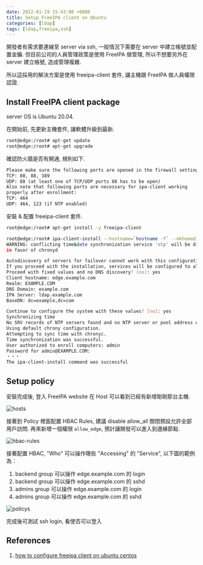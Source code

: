 ```yaml
---
date: 2022-01-19 15:43:00 +0800
title: Setup FreeIPA client on Ubuntu
categories: [ldap]
tags: [ldap,freeipa,ssh]
---
```


開發者有需求要連線至 server via ssh, 一般情況下需要在 server 中建立帳號並配置金鑰.
但目前公司的人員管理政策是使用 FreeIPA 做管理, 所以不想要另外在 server 建立帳號, 造成管理複雜.

所以這採用的解決方案是使用 freeipa-client 套件, 讓主機跟 FreeIPA 做人員權限認證.

<!--more-->

## Install FreeIPA client package

server OS is Ubuntu 20.04.

在開始前, 先更新主機套件, 讓軟體升級到最新.

```bash
root@edge:/root# apt-get update
root@edge:/root# apt-get upgrade
```

確認防火牆是否有開通, 規則如下.

```txt
Please make sure the following ports are opened in the firewall settings:
TCP: 80, 88, 389
UDP: 88 (at least one of TCP/UDP ports 88 has to be open)
Also note that following ports are necessary for ipa-client working
properly after enrollment:
TCP: 464
UDP: 464, 123 (if NTP enabled)
```

安裝 & 配置 freeipa-client 套件.

```bash
root@edge:/root# apt-get install -y freeipa-client

root@edge:/root# ipa-client-install --hostname=`hostname -f` --mkhomedir --server=ldap.example.com --domain example.com --realm EXAMPLE.COM
WARNING: conflicting time&date synchronization service 'ntp' will be disabled
in favor of chronyd

Autodiscovery of servers for failover cannot work with this configuration.
If you proceed with the installation, services will be configured to always access the discovered server for all operations and will not fail over to other servers in case of failure.
Proceed with fixed values and no DNS discovery? [no]: yes
Client hostname: edge.example.com
Realm: EXAMPLE.COM
DNS Domain: example.com
IPA Server: ldap.example.com
BaseDN: dc=example,dc=com

Continue to configure the system with these values? [no]: yes
Synchronizing time
No SRV records of NTP servers found and no NTP server or pool address was provided.
Using default chrony configuration.
Attempting to sync time with chronyc.
Time synchronization was successful.
User authorized to enroll computers: admin
Password for admin@EXAMPLE.COM:
・・・
The ipa-client-install command was successful
```

## Setup policy

安裝完成後, 登入 FreeIPA website 在 Host 可以看到已經有新增剛剛那台主機.

![hosts](https://storage.googleapis.com/chiehting.com/blog/2022-01-19-install-freeipa-client-on-ubuntu-1.png)

接著到 Policy 裡面配置 HBAC Rules, 建議 disable allow_all 關閉預設允許全部用戶訪問.
再來新增一個權限 `allow_edge`, 預計讓開發可以進入到邊緣節點.

![hbac-rules](https://storage.googleapis.com/chiehting.com/blog/2022-01-19-install-freeipa-client-on-ubuntu-2.png)

接著配置 HBAC, "Who" 可以操作哪些 "Accessing" 的 "Service", 以下圖的範例為：

1. backend group 可以操作 edge.example.com 的 login
2. backend group 可以操作 edge.example.com 的 sshd
3. admins group 可以操作 edge.example.com 的 login
4. admins group 可以操作 edge.example.com 的 sshd

![policys](https://storage.googleapis.com/chiehting.com/blog/2022-01-19-install-freeipa-client-on-ubuntu-3.png)

完成後可測試 ssh login, 看使否可以登入

## References

1. [how to configure freeipa client on ubuntu centos](https://computingforgeeks.com/how-to-configure-freeipa-client-on-ubuntu-centos/)
